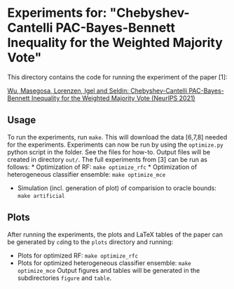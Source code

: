 # Experiments for: "Chebyshev-Cantelli PAC-Bayes-Bennett Inequality for the Weighted Majority Vote"
This directory contains the code for running the experiment of the paper [1]:

[Wu, Masegosa, Lorenzen, Igel and Seldin: Chebyshev-Cantelli PAC-Bayes-Bennett Inequality for the Weighted Majority Vote (NeurIPS 2021)](https://arxiv.org/abs/2106.13624)

## Usage
To run the experiments, run `make`. This will download the data [6,7,8] needed for the experiments.
Experiments can now be run by using the `optimize.py` python script in the folder. See the files for how-to. Output files will be created in directory `out/`.
The full experiments from [3] can be run as follows:
	* Optimization of RF: `make optimize_rfc`
	* Optimization of heterogeneous classifier ensemble: `make optimize_mce`
  * Simulation (incl. generation of plot) of comparision to oracle bounds: `make artificial`

## Plots
After running the experiments, the plots and LaTeX tables of the paper can be generated by `cd`ing to the `plots` directory and running:
  * Plots for optimized RF: `make optimize_rfc`
  * Plots for optimized heterogeneous classifier ensemble: `make optimize_mce`
Output figures and tables will be generated in the subdirectories `figure` and `table`.
